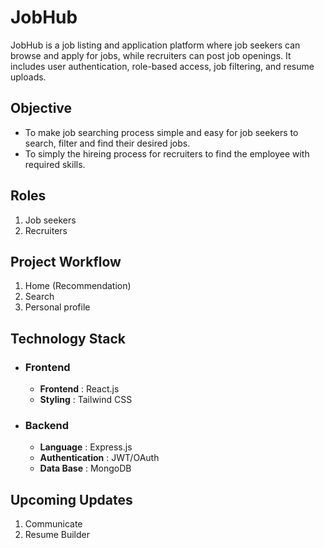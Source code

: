 # JobHub
JobHub is a job listing and application platform where job seekers can browse and apply for jobs, while recruiters can post job openings. It includes user authentication, role-based access, job filtering, and resume uploads.

## Objective
- To make job searching process simple and easy for job seekers to search, filter and find their desired jobs.
- To simply the hireing  process for recruiters to find the employee with required skills.

## Roles
1. Job seekers
1. Recruiters

## Project Workflow
1. Home (Recommendation)
1. Search
1. Personal profile

## Technology Stack
- ### Frontend
    - **Frontend** : React.js
    - **Styling** : Tailwind CSS
- ### Backend
    - **Language** : Express.js
    - **Authentication** : JWT/OAuth
    - **Data Base** : MongoDB
    
## Upcoming Updates
1. Communicate 
1. Resume Builder

